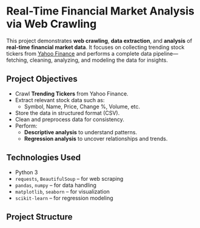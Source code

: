 # Real-Time Financial Market Analysis via Web Crawling

This project demonstrates **web crawling**, **data extraction**, and **analysis** of **real-time financial market data**. It focuses on collecting trending stock tickers from [Yahoo Finance](https://finance.yahoo.com/) and performs a complete data pipeline—fetching, cleaning, analyzing, and modeling the data for insights.

## Project Objectives

- Crawl **Trending Tickers** from Yahoo Finance.
- Extract relevant stock data such as:
  - Symbol, Name, Price, Change %, Volume, etc.
- Store the data in structured format (CSV).
- Clean and preprocess data for consistency.
- Perform:
  - **Descriptive analysis** to understand patterns.
  - **Regression analysis** to uncover relationships and trends.

## Technologies Used

- Python 3
- `requests`, `BeautifulSoup` – for web scraping
- `pandas`, `numpy` – for data handling
- `matplotlib`, `seaborn` – for visualization
- `scikit-learn` – for regression modeling

## Project Structure

